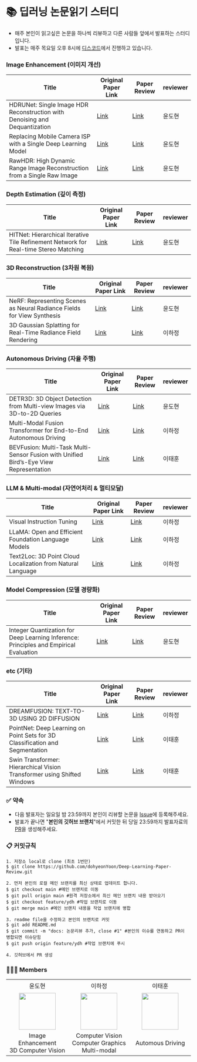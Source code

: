 # 📚 딥러닝 논문읽기 스터디

- 매주 본인이 읽고싶은 논문을 하나씩 리뷰하고 다른 사람들 앞에서 발표하는 스터디입니다.
- 발표는 매주 목요일 오후 8시에 [디스코드](https://discord.gg/3EU4GXtG)에서 진행하고 있습니다.

### Image Enhancement (이미지 개선)
|Title|Original Paper Link|Paper Review|reviewer|
|------|---|---|---|
|HDRUNet: Single Image HDR Reconstruction with Denoising and Dequantization|[Link](https://arxiv.org/pdf/2105.13084)|[Link](https://dohyeon.tistory.com/96)|윤도현|
|Replacing Mobile Camera ISP with a Single Deep Learning Model|[Link](https://openaccess.thecvf.com/content_CVPRW_2020/papers/w31/Ignatov_Replacing_Mobile_Camera_ISP_With_a_Single_Deep_Learning_Model_CVPRW_2020_paper.pdf)|[Link](https://dohyeon.tistory.com/103)|윤도현|
|RawHDR: High Dynamic Range Image Reconstruction from a Single Raw Image|[Link](https://openaccess.thecvf.com/content/ICCV2023/papers/Zou_RawHDR_High_Dynamic_Range_Image_Reconstruction_from_a_Single_Raw_ICCV_2023_paper.pdf)|[Link](https://dohyeon.tistory.com/104)|윤도현|

### Depth Estimation (깊이 측정)
|Title|Original Paper Link|Paper Review|reviewer|
|------|---|---|---|
|HITNet: Hierarchical Iterative Tile Refinement Network for Real-time Stereo Matching|[Link](https://arxiv.org/pdf/2007.12140)|[Link](https://dohyeon.tistory.com/91)|윤도현|

### 3D Reconstruction (3차원 복원)
|Title|Original Paper Link|Paper Review|reviewer|
|------|---|---|---|
|NeRF: Representing Scenes as Neural Radiance Fields for View Synthesis|[Link](https://arxiv.org/abs/2003.08934)|[Link](https://dohyeon.tistory.com/92)|윤도현|
|3D Gaussian Splatting for Real-Time Radiance Field Rendering|[Link](https://arxiv.org/pdf/2308.04079)|[Link](https://ripe-myrtle-c69.notion.site/3D-Gaussian-Splatting-for-Real-Time-Radiance-Field-Rendering-a96a0b27b33046b481566301d96449fa?pvs=4)|이하정|

### Autonomous Driving (자율 주행)
|Title|Original Paper Link|Paper Review|reviewer|
|------|---|---|---|
|DETR3D: 3D Object Detection from Multi-view Images via 3D-to-2D Queries|[Link](https://arxiv.org/pdf/2110.06922)|[Link](https://dohyeon.tistory.com/94)|윤도현|
|Multi-Modal Fusion Transformer for End-to-End Autonomous Driving|[Link](https://arxiv.org/pdf/2104.09224)|[Link](https://ripe-myrtle-c69.notion.site/Multi-Modal-Fusion-Transformer-for-End-to-End-Autonomous-Driving-8398c1292035440a9afb4f1321533fc1?pvs=4)|이하정|
|BEVFusion: Multi-Task Multi-Sensor Fusion with Unified Bird’s-Eye View Representation|[Link](https://arxiv.org/pdf/2205.13542)|[Link](https://medium.com/@lth7234/bev-fusion-%EB%85%BC%EB%AC%B8-%EB%A6%AC%EB%B7%B0-059ebf6c23d8)|이태훈|

### LLM & Multi-modal (자연어처리 & 멀티모달)
|Title|Original Paper Link|Paper Review|reviewer|
|------|---|---|---|
|Visual Instruction Tuning|[Link](https://arxiv.org/pdf/2304.08485)|[Link](https://ripe-myrtle-c69.notion.site/Visual-Instruction-Tuning-47d50207618e49af8b208cd367eb6bf1?pvs=4)|이하정|
|LLaMA: Open and Efficient Foundation Language Models|[Link](https://arxiv.org/pdf/2302.13971)|[Link](https://ripe-myrtle-c69.notion.site/LLaMA-Open-and-Efficient-Foundation-Language-Models-984b585ae63d450a82489f781339b93e?pvs=4)|이하정|
|Text2Loc: 3D Point Cloud Localization from Natural Language|[Link](https://arxiv.org/pdf/2311.15977)|[Link](https://docs.google.com/presentation/d/1LekRr87Gu6Ealb8aZ4uac3q0ifQ9iFtw/edit?usp=sharing&ouid=102530899453259820171&rtpof=true&sd=true)|이하정|

### Model Compression (모델 경량화)
|Title|Original Paper Link|Paper Review|reviewer|
|------|---|---|---|
|Integer Quantization for Deep Learning Inference: Principles and Empirical Evaluation|[Link](https://arxiv.org/pdf/2004.09602)|[Link](https://dohyeon.tistory.com/99)|윤도현|
 
### etc (기타)
|Title|Original Paper Link|Paper Review|reviewer|
|------|---|---|---|
|DREAMFUSION: TEXT-TO-3D USING 2D DIFFUSION|[Link](https://arxiv.org/pdf/2209.14988)|[Link](https://ripe-myrtle-c69.notion.site/DREAMFUSION-TEXT-TO-3D-USING-2D-DIFFUSION-6fcf049f5ed94a45bcb2c0606329e027?pvs=4)|이하정|
|PointNet: Deep Learning on Point Sets for 3D Classification and Segmentation|[Link](https://arxiv.org/pdf/1612.00593)|[Link](https://docs.google.com/presentation/d/1PpHCc6Soce7L5RebuxaLdj0kdA9G9seTRJrd4LEVOcY/edit#slide=id.p)|이태훈|
|Swin Transformer: Hierarchical Vision Transformer using Shifted Windows|[Link](https://arxiv.org/pdf/2103.14030)|[Link](https://medium.com/@lth7234/%EB%85%BC%EB%AC%B8%EB%A6%AC%EB%B7%B0-swin-transformer-hierarchical-vision-transformer-using-shifted-windows-bcb530509f4d)|이태훈|

### ✅ 약속
- 다음 발표자는 일요일 밤 23:59까지 본인이 리뷰할 논문을 [Issue](https://github.com/dohyeonYoon/Deep-Learning-Paper-Review/issues)에 등록해주세요.
- 발표가 끝나면 "**본인의 깃허브 브랜치**"에서 커밋한 뒤 당일 23:59까지 발표자료의 [PR](https://github.com/dohyeonYoon/Deep-Learning-Paper-Review/pulls)을 생성해주세요.

### 📋 커밋규칙
```
1. 저장소 local로 clone (최초 1번만)
$ git clone https://github.com/dohyeonYoon/Deep-Learning-Paper-Review.git

2. 먼저 본인의 로컬 메인 브랜치를 최신 상태로 업데이트 합니다.
$ git checkout main #메인 브랜치로 이동
$ git pull origin main #원격 저장소에서 최신 메인 브랜치 내용 받아오기
$ git checkout feature/ydh #작업 브랜치로 이동
$ git merge main #메인 브랜치 내용을 작업 브랜치에 병합

3. readme file을 수정하고 본인의 브랜치로 커밋
$ git add README.md
$ git commit -m "docs: 논문리뷰 추가, close #1" #본인의 이슈를 연동하고 PR이 병합되면 이슈닫힘
$ git push origin feature/ydh #작업 브랜치에 푸시

4. 깃허브에서 PR 생성
```

### 👨🏼‍💻 Members

<table align="center">
  <tr height="35px">
    <td align="center" width="320px">
      <a> 윤도현 </a>
    </td>
    <td align="center" width="320px">
      <a> 이하정 </a>
    </td>
    <td align="center" width="320px">
      <a> 이태훈 </a>
    </td>
  </tr>
  <tr height="35px">
    <td align="center" width="320px">
      <a href="https://github.com/dohyeonYoon"><img src="https://github.com/dohyeonYoon.png" width="100"></a>
    </td>
    <td align="center" width="320px">
      <a href="https://github.com/SS-hj"><img src="https://github.com/SS-hj.png" width="100">
    </td>
    <td align="center" width="320px">
      <a href="https://github.com/taehunlee990803"><img src="https://github.com/taehunlee990803.png" width="100">
    </td>
  </tr>
  <tr height="35px">
    <td align="center" width="320px">
      <a> Image Enhancement <br> 3D Computer Vision </a>
    </td>
    <td align="center" width="320px">
      <a> Computer Vision <br> Computer Graphics <br> Multi-modal </a>
    </td>
    <td align="center" width="320px">
      <a> Automous Driving </a>
    </td>
  </tr>
</table>